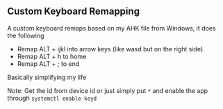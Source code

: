 ## Custom Keyboard Remapping

A custom keyboard remaps based on my AHK file from Windows, it does the following

- Remap ALT + ijkl into arrow keys (like wasd but on the right side)
- Remap ALT + h to home
- Remap ALT + ; to end

Basically simplifying my life

Note: Get the id from device id or just simply put `*` and enable the app through `systemctl enable keyd`
